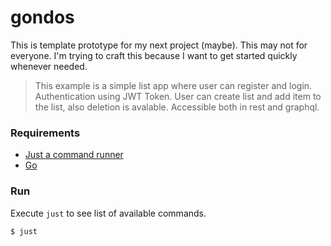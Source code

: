 # gondos

This is template prototype for my next project (maybe). This may not for everyone. I'm trying to craft this because I want to get started quickly whenever needed.

>This example is a simple list app where user can register and login. Authentication using JWT Token. User can create list and add item to the list, also deletion is avalable. Accessible both in rest and graphql.

### Requirements
- [Just a command runner](github.com/casey/just)
- [Go](go.dev)

### Run
Execute `just` to see list of available commands.

```shell
$ just
```
